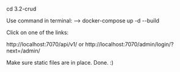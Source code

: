 cd 3.2-crud

Use command in terminal: --> docker-compose up -d --build

Click on one of the links:

http://localhost:7070/api/v1/ or http://localhost:7070/admin/login/?next=/admin/

Make sure static files are in place. Done. :)
